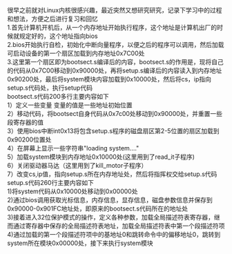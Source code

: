 很早之前就对Linux内核很感兴趣，最近突然又想研究研究，记录下学习中的过程和想法，方便之后进行复习和回忆  
1.首先计算机开机后，从一个内存地址开始执行程序，这个地址是计算机出厂的时候就规定好的，这个地址指向bios  
2.bios开始执行自检，初始化中断向量程序，以便之后的程序可以调用，然后加载可启动设备的第一个扇区加载到内存地址0x7C00处  
3.这里第一个扇区即为bootsect.s编译后的内容，bootsect.s的作用是，现将自己的代码从0x7C00移动到0x90000处，再将setup.s编译后的内容读入到内存地址  
0x90200处，最后将system模块内容加载到0x10000处，然后将cs，ip指向setup.s代码处，执行setup代码  
bootsect.s代码200多行主要内容如下  
1）定义一些变量 变量的值是一些地址初始位置  
2）移动代码，将bootsect自身代码从0x7c00处移动到0x90000处，并重置一些段寄存器的值  
3）使用bios中断int0x13将包含setup.s程序的磁盘扇区第2-5位置的扇区加载到0x90200位置处  
4）在屏幕上显示一些字符串"loading system...."  
5）加载system模块到内存地址0x10000处(这里用到了read_it子程序)  
6）关闭驱动器马达（这里用到了kill_motor子程序）  
7）改变cs,ip值，指向setup.s所在内存地址处，然后将指挥权交给setup.s代码  
setup.s代码260行主要内容如下  
1)将system代码从0x10000处移动到0x00000处  
2)通过bios调用获取光标信息，内存信息，显存信息，磁盘参数信息并保存到0x90000-0x901FC地址处，即原来的bootsect.s代码所在的地址处  
3)接着进入32位保护模式的操作，定义各种参数，加载全局描述符表寄存器，继而通过寄存器中保存的全局描述符表地址，加载全局描述符表中第一个段描述符项  
4)通过加载的第一个段描述符项中的基地址0和跳转命令中的偏移地址0，跳转到system所在模块0x00000处，接下来执行system模块  
